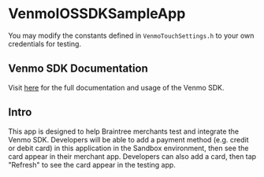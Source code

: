 VenmoIOSSDKSampleApp
=================

You may modify the constants defined in `VenmoTouchSettings.h` to your own credentials for testing.

## Venmo SDK Documentation ##

Visit [here](https://touch.venmo.com/docs) for the full documentation and usage of the Venmo SDK.

## Intro ##

This app is designed to help Braintree merchants test and integrate the Venmo SDK. Developers will be able to add a payment method (e.g. credit or debit card) in this application in the Sandbox environment, then see the card appear in their merchant app. Developers can also add a card, then tap "Refresh" to see the card appear in the testing app.

